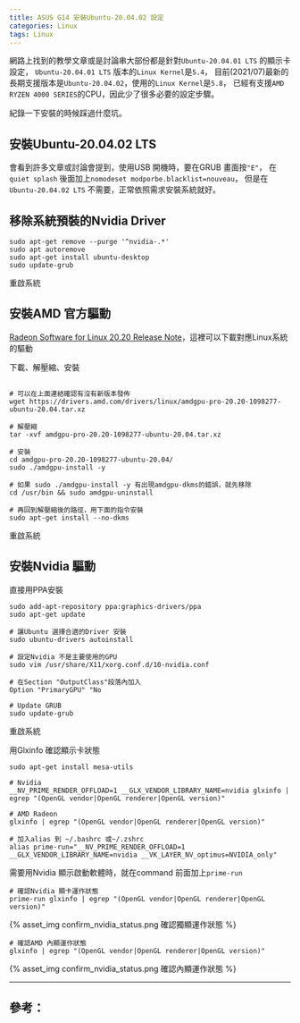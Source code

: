 ```yaml
---
title: ASUS G14 安裝Ubuntu-20.04.02 設定
categories: Linux
tags: Linux
---
```

網路上找到的教學文章或是討論串大部份都是針對`Ubuntu-20.04.01 LTS` 的顯示卡設定，
`Ubuntu-20.04.01 LTS` 版本的`Linux Kernel`是`5.4`，
目前(2021/07)最新的長期支援版本是`Ubuntu-20.04.02`，使用的`Linux Kernel`是`5.8`，
已經有支援`AMD RYZEN 4000 SERIES`的CPU，因此少了很多必要的設定步驟。

紀錄一下安裝的時候踩過什麼坑。

<!-- more -->

## 安裝Ubuntu-20.04.02 LTS

會看到許多文章或討論會提到，使用USB 開機時，要在GRUB 畫面按`"E"`，
在`quiet splash` 後面加上`nomodeset modporbe.blacklist=nouveau`，
但是在`Ubuntu-20.04.02 LTS` 不需要，正常依照需求安裝系統就好。

## 移除系統預裝的Nvidia Driver

```shell
sudo apt-get remove --purge '^nvidia-.*'
sudo apt autoremove
sudo apt-get install ubuntu-desktop
sudo update-grub
```

重啟系統

## 安裝AMD 官方驅動

[Radeon Software for Linux 20.20 Release Note](https://www.amd.com/en/support/kb/release-notes/rn-amdgpu-unified-linux-20-20)，這裡可以下載對應Linux系統的驅動

下載、解壓縮、安裝

```shell

# 可以在上面連結確認有沒有新版本發佈
wget https://drivers.amd.com/drivers/linux/amdgpu-pro-20.20-1098277-ubuntu-20.04.tar.xz

# 解壓縮
tar -xvf amdgpu-pro-20.20-1098277-ubuntu-20.04.tar.xz

# 安裝
cd amdgpu-pro-20.20-1098277-ubuntu-20.04/
sudo ./amdgpu-install -y

# 如果 sudo ./amdgpu-install -y 有出現amdgpu-dkms的錯誤，就先移除
cd /usr/bin && sudo amdgpu-uninstall

# 再回到解壓縮後的路徑，用下面的指令安裝
sudo apt-get install --no-dkms
```

重啟系統

## 安裝Nvidia 驅動

直接用PPA安裝

```shell
sudo add-apt-repository ppa:graphics-drivers/ppa
sudo apt-get update

# 讓Ubuntu 選擇合適的Driver 安裝
sudo ubuntu-drivers autoinstall

# 設定Nvidia 不是主要使用的GPU
sudo vim /usr/share/X11/xorg.conf.d/10-nvidia.conf

# 在Section "OutputClass"段落內加入
Option "PrimaryGPU" "No

# Update GRUB
sudo update-grub
```

重啟系統

用Glxinfo 確認顯示卡狀態

```shell
sudo apt-get install mesa-utils

# Nvidia
__NV_PRIME_RENDER_OFFLOAD=1 __GLX_VENDOR_LIBRARY_NAME=nvidia glxinfo | egrep "(OpenGL vendor|OpenGL renderer|OpenGL version)"

# AMD Radeon
glxinfo | egrep "(OpenGL vendor|OpenGL renderer|OpenGL version)"

# 加入alias 到 ~/.bashrc 或~/.zshrc
alias prime-run="__NV_PRIME_RENDER_OFFLOAD=1 __GLX_VENDOR_LIBRARY_NAME=nvidia __VK_LAYER_NV_optimus=NVIDIA_only"
```

需要用Nvidia 顯示啟動軟體時，就在command 前面加上`prime-run`

```shell
# 確認Nvidia 顯卡運作狀態
prime-run glxinfo | egrep "(OpenGL vendor|OpenGL renderer|OpenGL version)"
```

{% asset_img confirm_nvidia_status.png 確認獨顯運作狀態 %}

```shell
# 確認AMD 內顯運作狀態
glxinfo | egrep "(OpenGL vendor|OpenGL renderer|OpenGL version)"
```

{% asset_img confirm_nvidia_status.png 確認內顯運作狀態 %}

---
## 參考：
